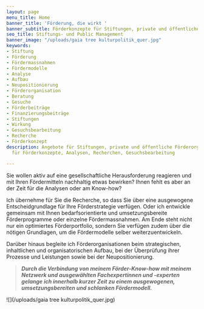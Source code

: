 ```yaml
---
layout: page
menu_title: Home
banner_title: 'Förderung, die wirkt '
banner_subtitle: Förderkonzepte für Stiftungen, private und öffentliche Förderorganisationen
seo_title: Stiftungs- und Public Management
banner_image: "/uploads/gaia tree kulturpolitik_quer.jpg"
keywords:
- Stiftung
- Förderung
- Fördermassnahmen
- Fördermodelle
- Analyse
- Aufbau
- Neupositionierung
- Förderorganisation
- Beratung
- Gesuche
- Förderbeiträge
- Finanzierungsbeiträge
- Stiftungen
- Wirkung
- Gesuchsbearbeitung
- Recherche
- Förderkonzept
description: Angebote für Stiftungen, private und öffentliche Förderorganisationen
  für Förderkonzepte, Analysen, Recherchen, Gesuchsbearbeitung

---
```

Sie wollen aktiv auf eine gesellschaftliche Herausforderung reagieren und mit Ihren Fördermitteln nachhaltig etwas bewirken? Ihnen fehlt es aber an der Zeit für die Analysen oder am Know-how?

Ich übernehme für Sie die Recherche, so dass Sie über eine ausgewogene Entscheidgrundlage für Ihre Förderstrategie verfügen. Oder ich entwickle gemeinsam mit Ihnen bedarfsorientierte und umsetzungsbereite Förderprogramme oder einzelne Fördermassnahmen. Am Ende steht nicht nur ein optimiertes Förderportfolio, sondern Sie verfügen zudem über die nötigen Grundlagen, um die Fördermodelle selber weiterzuentwickeln.

Darüber hinaus begleite ich Förderorganisationen beim strategischen, inhaltlichen und organisatorischen Aufbau, bei der Überprüfung ihrer Prozesse und Leistungen sowie bei der Neupositionierung. 

> **_Durch die Verbindung von meinem Förder-Know-how mit meinem Netzwerk und ausgewählten Fachexpertinnen und -experten gelange ich innerhalb kurzer Zeit zu einem ausgewogenen, umsetzungsbereiten und schlanken Fördermodell._**

![](/uploads/gaia tree kulturpolitik_quer.jpg)